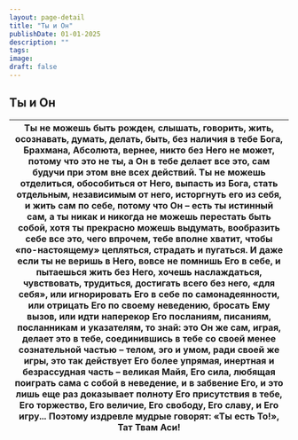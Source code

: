 ```yaml
---
layout: page-detail
title: "Ты и Он"
publishDate: 01-01-2025
description: ""
tags:
image:
draft: false
---
```


## Ты и Он
| Ты не можешь быть рожден,  слышать, говорить, жить,  осознавать, думать, делать, быть, без наличия в тебе Бога, Брахмана, Абсолюта,  вернее, никто без Него не может, потому что это не ты,  а Он в тебе делает все это,  сам будучи при этом вне всех действий. Ты не можешь отделиться,  обособиться от Него,  выпасть из Бога, стать отдельным,  независимым от него,  исторгнуть его из себя,  и жить сам по себе, потому что Он – есть ты истинный сам,  а ты никак и никогда не можешь  перестать быть собой, хотя ты прекрасно можешь выдумать,  вообразить себе все это, чего впрочем, тебе вполне хватит,  чтобы «по-настоящему» цепляться,  страдать и пугаться. И даже если ты не веришь в Него,  вовсе не помнишь Его в себе,  и пытаешься жить без Него, хочешь наслаждаться, чувствовать,  трудиться, достигать всего без него, «для себя», или игнорировать Его в себе по самонадеянности,  или отрицать Его по своему неведению, бросать Ему вызов, или идти наперекор  Его посланиям, писаниям,  посланникам и указателям, то знай: это Он же сам, играя,  делает это в тебе, соединившись в тебе  со своей менее сознательной частью –  телом, эго и умом, ради своей же игры, это так действует Его более упрямая,  инертная и безрассудная часть – великая Майя, Его сила, любящая поиграть сама с собой  в неведение, и в забвение Его, и это лишь еще раз доказывает  полноту Его присутствия в тебе, Его торжество, Его величие,  Его свободу, Его славу, и Его игру... Поэтому издревле мудрые говорят:  «Ты есть То!»,  Тат Твам Аси! |
| -------------------------------------------------------------------------------------------------------------------------------------------------------------------------------------------------------------------------------------------------------------------------------------------------------------------------------------------------------------------------------------------------------------------------------------------------------------------------------------------------------------------------------------------------------------------------------------------------------------------------------------------------------------------------------------------------------------------------------------------------------------------------------------------------------------------------------------------------------------------------------------------------------------------------------------------------------------------------------------------------------------------------------------------------------------------------------------------------------------------------------------------------------------------------------------------------------------------------------------------------------------------------------------------------------------------------------------------------------------------------------------------------------------------------------------------------------------------------------------------------------------------------------------------------------------- |
  
  
